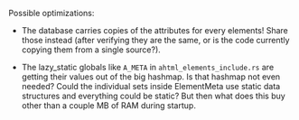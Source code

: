 Possible optimizations:

  * The database carries copies of the attributes for every elements!
    Share those instead (after verifying they are the same, or is the
    code currently copying them from a single source?).
    
  * The lazy_static globals like `A_META` in
    `ahtml_elements_include.rs` are getting their values out of the
    big hashmap. Is that hashmap not even needed? Could the individual
    sets inside ElementMeta use static data structures and everything
    could be static? But then what does this buy other than a couple
    MB of RAM during startup.
